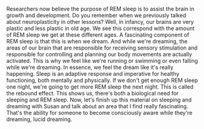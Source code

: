 Researchers now believe the purpose of REM sleep is to assist the brain in
growth and development. Do you remember when we previously talked about
neuroplasticity in other lessons? Well, in infancy, our brains are very plastic
and less plastic in old age. We see this correspond with the amount of REM
sleep we get at these different ages. A fascinating component of REM sleep is
that this is when we dream. And while we're dreaming, the areas of our brain
that are responsible for receiving sensory stimulation and responsible for
controlling and planning our body movements are actually activated. This is why
we feel like we're running or swimming or even falling while we're dreaming. In
essence, we feel the dream like it's really happening. Sleep is an adaptive
response and imperative for healthy functioning, both mentally and physically.
If we don't get enough REM sleep one night, we're going to get more REM sleep
the next night. This is called the rebound effect. This shows us, there's both
a biological need for sleeping and REM sleep. Now, let's finish up this
material on sleeping and dreaming with Susan and talk about an area that I find
really fascinating. That's the ability for someone to become consciously aware
while they're dreaming, lucid dreaming.
